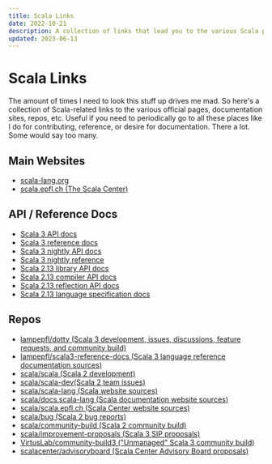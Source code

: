 ```yaml
---
title: Scala Links
date: 2022-10-21
description: A collection of links that lead you to the various Scala pages, documentations, repos, etc.
updated: 2023-06-13
---
```


# Scala Links

The amount of times I need to look this stuff up drives me mad. So here's a
collection of Scala-related links to the various official pages, documentation
sites, repos, etc. Useful if you need to periodically go to all these places
like I do for contributing, reference, or desire for documentation. There a lot.
Some would say too many.


## Main Websites

- [scala-lang.org](https://scala-lang.org/)
- [scala.epfl.ch (The Scala Center)](https://scala.epfl.ch/)

## API / Reference Docs

- [Scala 3 API docs](https://scala-lang.org/api/3.x/)
- [Scala 3 reference docs](https://docs.scala-lang.org/scala3/reference/)
- [Scala 3 nightly API docs](https://dotty.epfl.ch/api/index.html)
- [Scala 3 nightly reference](https://dotty.epfl.ch/docs/reference/index.html)
- [Scala 2.13 library API docs](https://www.scala-lang.org/files/archive/api/2.13.x/)
- [Scala 2.13 compiler API docs](https://www.scala-lang.org/api/2.13.x/scala-compiler/scala/)
- [Scala 2.13 reflection API docs](https://www.scala-lang.org/api/2.13.x/scala-reflect/scala/reflect/)
- [Scala 2.13 language specification docs](https://scala-lang.org/files/archive/spec/2.13/)

## Repos

- [lampepfl/dotty (Scala 3 development, issues, discussions, feature requests, and community build)](https://github.com/lampepfl/dotty)
- [lampepfl/scala3-reference-docs (Scala 3 language reference documentation sources)](https://github.com/lampepfl/scala3-reference-docs)
- [scala/scala (Scala 2 development)](https://github.com/scala/scala)
- [scala/scala-dev(Scala 2 team issues)](https://github.com/scala/scala-dev)
- [scala/scala-lang (Scala website sources)](https://github.com/scala/scala-lang)
- [scala/docs.scala-lang (Scala documentation website sources)](https://github.com/scala/docs.scala-lang)
- [scala/scala.epfl.ch (Scala Center website sources)](https://github.com/scala/scala.epfl.ch)
- [scala/bug (Scala 2 bug reports)](https://github.com/scala/bug)
- [scala/community-build (Scala 2 community build)](https://github.com/scala/community-build)
- [scala/improvement-proposals (Scala 3 SIP proposals)](https://github.com/scala/improvement-proposals)
- [VirtusLab/community-build3 ("Unmanaged" Scala 3 community build)](https://github.com/VirtusLab/community-build3)
- [scalacenter/advisoryboard (Scala Center Advisory Board proposals)](https://github.com/scalacenter/advisoryboard)
